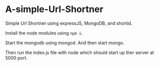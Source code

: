 # A-simple-Url-Shortner

Simple Url Shortner using expressJS, MongoDB, and shortid.

Install the node modules using `npm i`.

Start the mongodb using mongod. And then start mongo.

Then run the index.js file with node which should start up ther server at 5000 port.



